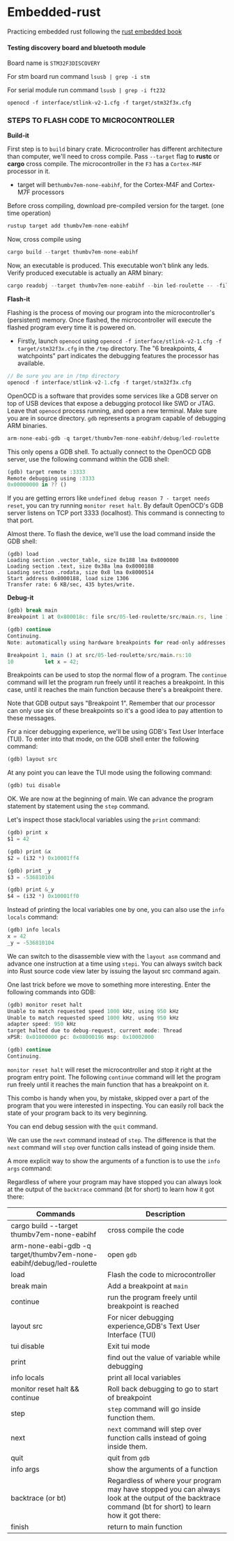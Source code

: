 # Embedded-rust

Practicing embedded rust following the [rust embedded book](https://docs.rust-embedded.org/discovery/)

#### Testing discovery board and bluetooth module

Board name is `STM32F3DISCOVERY`

For stm board run command
`lsusb | grep -i stm`

For serial module run command
`lsusb | grep -i ft232`

```
openocd -f interface/stlink-v2-1.cfg -f target/stm32f3x.cfg
```

### STEPS TO FLASH CODE TO MICROCONTROLLER

**Build-it**

First step is to `build` binary crate. Microcontroller has different architecture than computer, we'll need to cross compile. Pass `--target` flag to **rustc** or **cargo** cross compile. The microcontroller in the `F3` has a `Cortex-M4F` processor in it.

- target will be`thumbv7em-none-eabihf`, for the Cortex-M4F and Cortex-M7F processors

Before cross compiling, download pre-compiled version for the target. (one time operation)

```rust
rustup target add thumbv7em-none-eabihf
```

Now, cross compile using

```rust
cargo build --target thumbv7em-none-eabihf
```

Now, an executable is produced. This executable won't blink any leds. Verify produced executable is actually an ARM binary:

```rust
cargo readobj --target thumbv7em-none-eabihf --bin led-roulette -- -file-headers
```

**Flash-it**

Flashing is the process of moving our program into the microcontroller's (persistent) memory. Once flashed, the microcontroller will execute the flashed program every time it is powered on.

- Firstly, launch `openocd` using `openocd -f interface/stlink-v2-1.cfg -f target/stm32f3x.cfg` in the `/tmp` directory. The "6 breakpoints, 4 watchpoints" part indicates the debugging features the processor has available.

```rust
// Be sure you are in /tmp directory
openocd -f interface/stlink-v2-1.cfg -f target/stm32f3x.cfg
```

OpenOCD is a software that provides some services like a GDB server on top of USB devices that expose a debugging protocol like SWD or JTAG.
Leave that `openocd` process running, and open a new terminal. Make sure you are in source directory.
`gdb` represents a program capable of debugging ARM binaries.

```rust
arm-none-eabi-gdb -q target/thumbv7em-none-eabihf/debug/led-roulette
```

This only opens a GDB shell. To actually connect to the OpenOCD GDB server, use the following command within the GDB shell:

```rust
(gdb) target remote :3333
Remote debugging using :3333
0x00000000 in ?? ()
```

If you are getting errors like `undefined debug reason 7 - target needs reset`, you can try running `monitor reset halt`.
By default OpenOCD's GDB server listens on TCP port 3333 (localhost). This command is connecting to that port.

Almost there. To flash the device, we'll use the load command inside the GDB shell:

```
(gdb) load
Loading section .vector_table, size 0x188 lma 0x8000000
Loading section .text, size 0x38a lma 0x8000188
Loading section .rodata, size 0x8 lma 0x8000514
Start address 0x8000188, load size 1306
Transfer rate: 6 KB/sec, 435 bytes/write.
```

**Debug-it**

```javascript
(gdb) break main
Breakpoint 1 at 0x800018c: file src/05-led-roulette/src/main.rs, line 10.

(gdb) continue
Continuing.
Note: automatically using hardware breakpoints for read-only addresses.

Breakpoint 1, main () at src/05-led-roulette/src/main.rs:10
10          let x = 42;
```

Breakpoints can be used to stop the normal flow of a program. The `continue` command will let the program run freely until it reaches a breakpoint. In this case, until it reaches the main function because there's a breakpoint there.

Note that GDB output says "Breakpoint 1". Remember that our processor can only use six of these breakpoints so it's a good idea to pay attention to these messages.

For a nicer debugging experience, we'll be using GDB's Text User Interface (TUI). To enter into that mode, on the GDB shell enter the following command:

```javascript
(gdb) layout src
```

At any point you can leave the TUI mode using the following command:

```javascript
(gdb) tui disable
```

OK. We are now at the beginning of main. We can advance the program statement by statement using the `step` command.

Let's inspect those stack/local variables using the `print` command:

```javascript
(gdb) print x
$1 = 42

(gdb) print &x
$2 = (i32 *) 0x10001ff4

(gdb) print _y
$3 = -536810104

(gdb) print &_y
$4 = (i32 *) 0x10001ff0
```

Instead of printing the local variables one by one, you can also use the `info locals` command:

```javascript
(gdb) info locals
x = 42
_y = -536810104
```

We can switch to the disassemble view with the `layout asm` command and advance one instruction at a time using `stepi`. You can always switch back into Rust source code view later by issuing the layout src command again.

One last trick before we move to something more interesting. Enter the following commands into GDB:

```javascript
(gdb) monitor reset halt
Unable to match requested speed 1000 kHz, using 950 kHz
Unable to match requested speed 1000 kHz, using 950 kHz
adapter speed: 950 kHz
target halted due to debug-request, current mode: Thread
xPSR: 0x01000000 pc: 0x08000196 msp: 0x10002000

(gdb) continue
Continuing.
```

`monitor reset halt` will reset the microcontroller and stop it right at the program entry point. The following `continue` command will let the program run freely until it reaches the main function that has a breakpoint on it.

This combo is handy when you, by mistake, skipped over a part of the program that you were interested in inspecting. You can easily roll back the state of your program back to its very beginning.

You can end debug session with the `quit` command.

We can use the `next` command instead of `step`. The difference is that the `next` command will `step` over function calls instead of going inside them.

A more explicit way to show the arguments of a function is to use the `info args` command:

Regardless of where your program may have stopped you can always look at the output of the `backtrace` command (bt for short) to learn how it got there:

| Commands                                                             | Description                                                                                                                                            |
| -------------------------------------------------------------------- | ------------------------------------------------------------------------------------------------------------------------------------------------------ |
| cargo build --target thumbv7em-none-eabihf                           | cross compile the code                                                                                                                                 |
| arm-none-eabi-gdb -q target/thumbv7em-none-eabihf/debug/led-roulette | open `gdb`                                                                                                                                             |
| load                                                                 | Flash the code to microcontroller                                                                                                                      |
| break main                                                           | Add a breakpoint at `main`                                                                                                                             |
| continue                                                             | run the program freely until breakpoint is reached                                                                                                     |
| layout src                                                           | For nicer debugging experience,GDB's Text User Interface (TUI)                                                                                         |
| tui disable                                                          | Exit tui mode                                                                                                                                          |
| print <variable>                                                     | find out the value of variable while debugging                                                                                                         |
| info locals                                                          | print all local variables                                                                                                                              |
| monitor reset halt && continue                                       | Roll back debugging to go to start of breakpoint                                                                                                       |
| step                                                                 | `step` command will go inside function them.                                                                                                           |
| next                                                                 | `next` command will step over function calls instead of going inside them.                                                                             |
| quit                                                                 | quit from `gdb`                                                                                                                                        |
| info args                                                            | show the arguments of a function                                                                                                                       |
| backtrace (or bt)                                                    | Regardless of where your program may have stopped you can always look at the output of the backtrace command (bt for short) to learn how it got there: |
| finish                                                               | return to main function                                                                                                                                |
